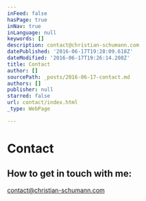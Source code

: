 ```yaml
---
inFeed: false
hasPage: true
inNav: true
inLanguage: null
keywords: []
description: contact@christian-schumann.com
datePublished: '2016-06-17T19:28:09.618Z'
dateModified: '2016-06-17T19:26:14.208Z'
title: Contact
author: []
sourcePath: _posts/2016-06-17-contact.md
authors: []
publisher: null
starred: false
url: contact/index.html
_type: WebPage

---
```

# Contact

## How to get in touch with me:

contact@christian-schumann.com